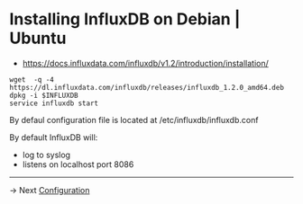 # Installing InfluxDB on Debian | Ubuntu

* https://docs.influxdata.com/influxdb/v1.2/introduction/installation/

```
wget  -q -4 https://dl.influxdata.com/influxdb/releases/influxdb_1.2.0_amd64.deb
dpkg -i $INFLUXDB
service influxdb start

```

By defaul configuration file is located at /etc/influxdb/influxdb.conf

By default InfluxDB will:

* log to syslog
* listens on localhost port 8086

------
-> Next [Configuration](config.md)
